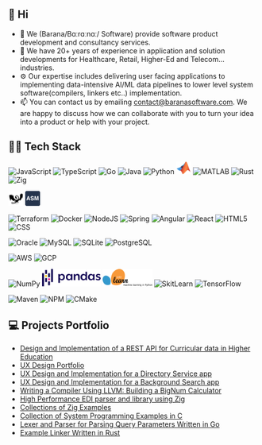 ## 👋 Hi

- 🔭 We (Barana/Bɑːrɑːnɑː/ Software) provide software product development and consultancy services.
- 🌱 We have 20+ years of experience in application and solution developments for Healthcare, Retail, Higher-Ed and
  Telecom... industries.
- ⚙️ Our expertise includes delivering user facing applications to implementing data-intensive AI/ML data pipelines to lower level system software(compilers, linkers etc..) implementation.
- 📫 You can contact us by emailing contact@baranasoftware.com. We are happy to discuss how we can collaborate with you to
  turn your idea into a product or help with your project.

## 🔨🔧 Tech Stack

<p>
    <img src="https://www.vectorlogo.zone/logos/javascript/javascript-ar21.svg" alt="JavaScript" height="40"/>
    <img src="https://www.vectorlogo.zone/logos/typescriptlang/typescriptlang-icon.svg" alt="TypeScript" height="30"/>
    <img src="https://www.vectorlogo.zone/logos/golang/golang-icon.svg" alt="Go" height="45"/>
    <img src="https://www.vectorlogo.zone/logos/java/java-icon.svg" alt="Java" height="35"/>
    <img src="https://www.vectorlogo.zone/logos/python/python-icon.svg" alt="Python" width="30"/>
    <img src="images/matlab.svg" alt="MATLAB" width="30"/>
    <img src="https://www.vectorlogo.zone/logos/open-std_c/open-std_c-icon~alt.svg" alt="MATLAB" width="30"/>
    <img src="https://www.vectorlogo.zone/logos/rust-lang/rust-lang-icon.svg" alt="Rust" height="30"/>
    <img src="https://www.vectorlogo.zone/logos/ziglang/ziglang-icon.svg" alt="Zig" height="40"/>
</p>

<p>
    <img src="images/LLVM.svg" alt="LLVM" height="30"/>
    <img src="images/assembly.svg" alt="Assembly" height="30"/>
</p>

<p>
  <img src="https://www.vectorlogo.zone/logos/terraformio/terraformio-icon.svg" alt="Terraform" height="30"/>
  <img src="https://www.vectorlogo.zone/logos/docker/docker-icon.svg" alt="Docker" height="40"/>
  <img src="https://www.vectorlogo.zone/logos/nodejs/nodejs-ar21.svg" alt="NodeJS" height="40"/>
  <img src="https://www.vectorlogo.zone/logos/springio/springio-icon.svg" alt="Spring" height="30"/>
  <img src="https://www.vectorlogo.zone/logos/angular/angular-icon.svg" alt="Angular" height=30"/>
  <img src="https://www.vectorlogo.zone/logos/reactjs/reactjs-icon.svg" alt="React" height="30"/>
  <img src="https://www.vectorlogo.zone/logos/w3_html5/w3_html5-icon.svg" alt="HTML5" height="30"/>
  <img src="https://www.vectorlogo.zone/logos/w3_css/w3_css-icon.svg" alt="CSS" height="30"/>
</p>

<p>
  <img src="https://www.vectorlogo.zone/logos/oracle/oracle-ar21.svg" alt="Oracle" height="40"/>
  <img src="https://www.vectorlogo.zone/logos/mysql/mysql-icon.svg" alt="MySQL" height="40"/>
  <img src="https://www.vectorlogo.zone/logos/sqlite/sqlite-ar21.svg" alt="SQLite" height="40"/>
  <img src="https://www.vectorlogo.zone/logos/postgresql/postgresql-vertical.svg" alt="PostgreSQL" height="40"/>
</p>

<p>
  <img src="https://www.vectorlogo.zone/logos/amazon_aws/amazon_aws-ar21.svg" alt="AWS" height="40"/>
  <img src="https://www.vectorlogo.zone/logos/google_cloud/google_cloud-icon.svg" alt="GCP" height="40"/>
</p>

<p>
  <img src="https://www.vectorlogo.zone/logos/numpy/numpy-ar21.svg" alt="NumPy" height="40"/>
  <img src="images/pandas.svg" alt="Pandas" height="35"/>
  <img src="images/scikit-learn.svg" alt="SkitLearn" height="35" width="100"/>
  <img src="https://www.vectorlogo.zone/logos/kaggle/kaggle-ar21.svg" alt="SkitLearn" height="35"/>
  <img src="https://www.vectorlogo.zone/logos/tensorflow/tensorflow-ar21.svg" alt="TensorFlow" height="35"/>
</p>

<p>
  <img src="https://www.vectorlogo.zone/logos/apache_maven/apache_maven-ar21.svg" alt="Maven" height="35"/>
  <img src="https://www.vectorlogo.zone/logos/npmjs/npmjs-ar21.svg" alt="NPM" height="35"/>
  <img src="https://www.vectorlogo.zone/logos/cmake/cmake-icon.svg" alt="CMake" height="35"/>
</p>

## 💻 Projects Portfolio
* [Design and Implementation of a REST API for Curricular data in Higher Education](https://github.com/baranasoftware/curricular-api)
* [UX Design Portfolio](https://github.com/baranasoftware/ux-design)
* [UX Design and Implementation for a Directory Service app](https://github.com/baranasoftware/directory-service)
* [UX Design and Implementation for a Background Search app](https://github.com/baranasoftware/background-app)
* [Writing a Compiler Using LLVM: Building a BigNum Calculator](https://github.com/baranasoftware/bignum)
* [High Performance EDI parser and library using Zig](https://github.com/baranasoftware/edi)
* [Collections of Zig Examples](https://github.com/baranasoftware/zig-examples)
* [Collection of System Programming Examples in C](https://github.com/baranasoftware/system)
* [Lexer and Parser for Parsing Query Parameters Written in Go](https://github.com/baranasoftware/query-parser)
* [Example Linker Written in Rust](https://github.com/baranasoftware/linker)
